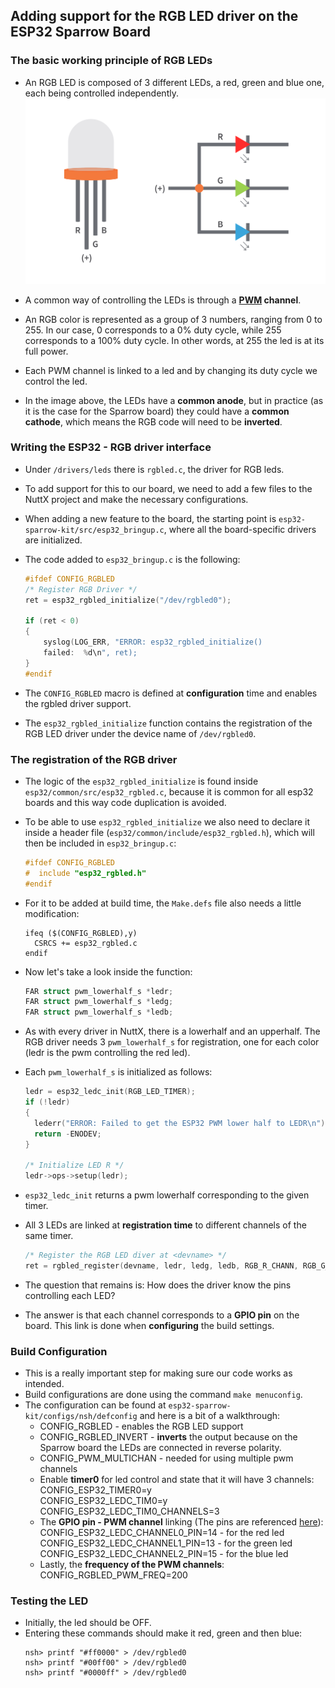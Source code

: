 ## Adding support for the RGB LED driver on the ESP32 Sparrow Board  

### The basic working principle of RGB LEDs
- An RGB LED is composed of 3 different LEDs, a red, green and blue one, each being controlled independently.
![image](RGB-LED-Pinout.png)

- A common way of controlling the LEDs is through a **[PWM](https://en.wikipedia.org/wiki/Pulse-width_modulation) channel**.
- An RGB color is represented as a group of 3 numbers, ranging from 0 to 255. In our case, 0 corresponds to a 0% duty cycle, while 255 corresponds to a 100% duty cycle. In other words, at 255 the led is at its full power.
- Each PWM channel is linked to a led and by changing its duty cycle we control the led.
- In the image above, the LEDs have a **common anode**, but in practice (as it is the case for the Sparrow board) they could have a **common cathode**, which means the RGB code will need to be **inverted**.

### Writing the ESP32 - RGB driver interface
- Under ```/drivers/leds``` there is ```rgbled.c```, the driver for RGB leds.
- To add support for this to our board, we need to add a few files to the NuttX project and make the necessary configurations.
- When adding a new feature to the board, the starting point is ```esp32-sparrow-kit/src/esp32_bringup.c```, where all the board-specific drivers are initialized.
- The code added to ```esp32_bringup.c``` is the following:
    ```c
    #ifdef CONFIG_RGBLED
    /* Register RGB Driver */
    ret = esp32_rgbled_initialize("/dev/rgbled0");

    if (ret < 0)
    {
        syslog(LOG_ERR, "ERROR: esp32_rgbled_initialize()
        failed:  %d\n", ret);
    }
    #endif
    ```

- The ```CONFIG_RGBLED``` macro is defined at **configuration** time and enables the rgbled driver support.
- The ```esp32_rgbled_initialize``` function contains the registration of the RGB LED driver under the device name of ```/dev/rgbled0```.

### The registration of the RGB driver
- The logic of the ```esp32_rgbled_initialize``` is found inside ```esp32/common/src/esp32_rgbled.c```, because it is common for all esp32 boards and this way code duplication is avoided.
- To be able to use ```esp32_rgbled_initialize``` we also need to declare it inside a header file (```esp32/common/include/esp32_rgbled.h```), which will then be included in ```esp32_bringup.c```:
  ```c
  #ifdef CONFIG_RGBLED
  #  include "esp32_rgbled.h"
  #endif
  ```
- For it to be added at build time, the ```Make.defs``` file also needs a little modification:
    ```
    ifeq ($(CONFIG_RGBLED),y)
      CSRCS += esp32_rgbled.c
    endif
    ```

- Now let's take a look inside the function:
    ```c
    FAR struct pwm_lowerhalf_s *ledr;
    FAR struct pwm_lowerhalf_s *ledg;
    FAR struct pwm_lowerhalf_s *ledb;
    ```
- As with every driver in NuttX, there is a lowerhalf and an upperhalf. The RGB driver needs 3 ```pwm_lowerhalf_s``` for registration, one for each color (ledr is the pwm controlling the red led).
- Each ```pwm_lowerhalf_s``` is initialized as follows:
  ```c
  ledr = esp32_ledc_init(RGB_LED_TIMER);
  if (!ledr)
  {
    lederr("ERROR: Failed to get the ESP32 PWM lower half to LEDR\n");
    return -ENODEV;
  }

  /* Initialize LED R */
  ledr->ops->setup(ledr);
  ```

- ```esp32_ledc_init``` returns a pwm lowerhalf corresponding to the given timer.
- All 3 LEDs are linked at **registration time** to different channels of the same timer.
  ```c
  /* Register the RGB LED diver at <devname> */
  ret = rgbled_register(devname, ledr, ledg, ledb, RGB_R_CHANN, RGB_G_CHANN, RGB_B_CHANN);
  ```
- The question that remains is: How does the driver know the pins controlling each LED?
- The answer is that each channel corresponds to a **GPIO pin** on the board. This link is done when **configuring** the build settings.
  
### Build Configuration
- This is a really important step for making sure our code works as intended.
- Build configurations are done using the command ```make menuconfig```.
- The configuration can be found at ```esp32-sparrow-kit/configs/nsh/defconfig``` and here is a bit of a walkthrough:
  - CONFIG_RGBLED - enables the RGB LED support
  - CONFIG_RGBLED_INVERT - **inverts** the output because on the Sparrow board the LEDs are connected in reverse polarity.
  - CONFIG_PWM_MULTICHAN - needed for using multiple pwm channels
  - Enable **timer0** for led control and state that it will have 3 channels:  
    CONFIG_ESP32_TIMER0=y  
    CONFIG_ESP32_LEDC_TIM0=y  
    CONFIG_ESP32_LEDC_TIM0_CHANNELS=3
  - The **GPIO pin - PWM channel** linking (The pins are referenced [here](https://github.com/dantudose/ESP32-Sparrow-rev2/blob/main/Hardware/schematic.pdf)):    
     CONFIG_ESP32_LEDC_CHANNEL0_PIN=14 - for the red led  
     CONFIG_ESP32_LEDC_CHANNEL1_PIN=13 - for the green led  
     CONFIG_ESP32_LEDC_CHANNEL2_PIN=15 - for the blue led
  - Lastly, the **frequency of the PWM channels**:  
    CONFIG_RGBLED_PWM_FREQ=200

### Testing the LED
  - Initially, the led should be OFF.
  - Entering these commands should make it red, green and then blue:
    ```
    nsh> printf "#ff0000" > /dev/rgbled0
    nsh> printf "#00ff00" > /dev/rgbled0
    nsh> printf "#0000ff" > /dev/rgbled0
    ```